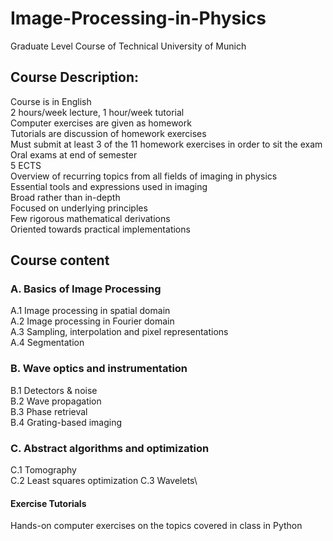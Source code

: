 # Image-Processing-in-Physics

Graduate Level Course of Technical University of Munich

## Course Description:

Course is in English\
2 hours/week lecture, 1 hour/week tutorial\
Computer exercises are given as homework\
Tutorials are discussion of homework exercises\
Must submit at least 3 of the 11 homework exercises in order to sit the exam\
Oral exams at end of semester\
5 ECTS\
Overview of recurring topics from all fields of imaging in physics\
Essential tools and expressions used in imaging\
Broad rather than in-depth\
Focused on underlying principles\
Few rigorous mathematical derivations\
Oriented towards practical implementations

## Course content
### A. Basics of Image Processing
A.1 Image processing in spatial domain\
A.2 Image processing in Fourier domain\
A.3 Sampling, interpolation and pixel representations\
A.4 Segmentation

### B.	Wave	optics	and	instrumentation
B.1	Detectors	&	noise\
B.2	Wave	propagation\
B.3	Phase	retrieval\
B.4	Grating-based	imaging

### C.	Abstract	algorithms	and	optimization
C.1	Tomography\
C.2	Least	squares	optimization
C.3	Wavelets\

#### Exercise Tutorials
Hands-on computer exercises on the topics covered in class in Python
